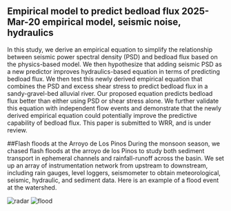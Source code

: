 Empirical model to predict bedload flux
2025-Mar-20
empirical model, seismic noise, hydraulics
-----

In this study, we derive an empirical equation to simplify the relationship between seismic power spectral density (PSD) and bedload flux based on the physics-based model. We then hypothesize that adding seismic PSD as a new predictor improves hydraulics-based equation in terms of predicting bedload flux. We then test this newly derived empirical equation that combines the PSD and excess shear stress to predict bedload flux in a sandy-gravel-bed alluvial river. Our proposed equation predicts bedload flux better than either using PSD or shear stress alone. We further validate this equation with independent flow events and demonstrate that the newly derived empirical equation could potentially improve the predictive capability of bedload flux.
This paper is submitted to WRR, and is under review.

##Flash floods at the Arroyo de Los Pinos
During the monsoon season, we chased flash floods at the arroyo de los Pinos to study both sediment transport in ephemeral channels and rainfall-runoff across the basin. We set up an array of instrumentation network from upstream to downstream, including rain gauges, level loggers, seismometer to obtain meteorological, seismic, hydraulic, and sediment data. Here is an example of a flood event at the watershed.

![radar](https://raw.githubusercontent.com/locluong09/blog/refs/heads/main/public/figures/flood/radar.gif)
![flood](https://raw.githubusercontent.com/locluong09/blog/refs/heads/main/public/figures/flood/flood.gif)

